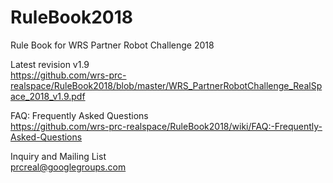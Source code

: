 # RuleBook2018
Rule Book for WRS Partner Robot Challenge 2018

Latest revision v1.9  
https://github.com/wrs-prc-realspace/RuleBook2018/blob/master/WRS_PartnerRobotChallenge_RealSpace_2018_v1.9.pdf

FAQ: Frequently Asked Questions  
https://github.com/wrs-prc-realspace/RuleBook2018/wiki/FAQ:-Frequently-Asked-Questions

Inquiry and Mailing List  
prcreal@googlegroups.com
